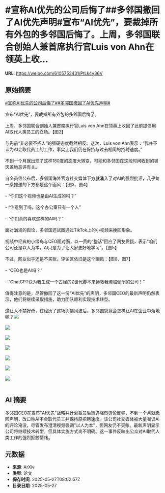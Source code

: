 # #宣称AI优先的公司后悔了##多邻国撤回了AI优先声明#宣布“AI优先”，要裁掉所有外包的多邻国后悔了。上周，多邻国联合创始人兼首席执行官Luis von Ahn在领英上收...

**URL**: https://weibo.com/6105753431/PtLk4y36V

## 原始摘要

<a href="https://m.weibo.cn/search?containerid=231522type%3D1%26t%3D10%26q%3D%23%E5%AE%A3%E7%A7%B0AI%E4%BC%98%E5%85%88%E7%9A%84%E5%85%AC%E5%8F%B8%E5%90%8E%E6%82%94%E4%BA%86%23&amp;extparam=%23%E5%AE%A3%E7%A7%B0AI%E4%BC%98%E5%85%88%E7%9A%84%E5%85%AC%E5%8F%B8%E5%90%8E%E6%82%94%E4%BA%86%23" data-hide=""><span class="surl-text">#宣称AI优先的公司后悔了#</span></a><a href="https://m.weibo.cn/search?containerid=231522type%3D1%26t%3D10%26q%3D%23%E5%A4%9A%E9%82%BB%E5%9B%BD%E6%92%A4%E5%9B%9E%E4%BA%86AI%E4%BC%98%E5%85%88%E5%A3%B0%E6%98%8E%23&amp;extparam=%23%E5%A4%9A%E9%82%BB%E5%9B%BD%E6%92%A4%E5%9B%9E%E4%BA%86AI%E4%BC%98%E5%85%88%E5%A3%B0%E6%98%8E%23" data-hide=""><span class="surl-text">#多邻国撤回了AI优先声明#</span></a><br><br>宣布“AI优先”，要裁掉所有外包的多邻国后悔了。<br><br>上周，多邻国联合创始人兼首席执行官Luis von Ahn在领英上收回了此前提倡用AI取代人类员工的立场。【图2】<br><br>与先前“非必要不招人”的强硬态度截然相反。这次，Luis von Ahn表示：“我并不认为AI会取代员工的工作，事实上我们仍在保持与过去相同的招聘速度。”<br><br>不到一个月就出现了这样180度的态度大转变，可能和多邻国在这段时间收到的铺天盖地恶评有关。<br><br>自全员信公布后，多邻国海外官方社交媒体下方就涌入了对AI的强烈批评，几乎每一条推送的下方都是这个画风：【图3、图4】<br><br>- “你们这个视频也是由AI生成的吗？”<br><br>- “注意到了吗，这个办公室只有一个人”<br><br>- “你们真的喜欢这样的AI吗？”<br><br>面对汹涌的舆论，多邻国还试图通过TikTok上的小视频来挽回形象。<br><br>视频中经典的小绿鸟与CEO面对面，以一贯的“整活”回应了网友质疑，表示“咱们公司还是以人为本，AI只是为了让大家更好地学习”。【图5】<br><br>不过，网友似乎还是不买账，评论区依旧是这个画风：【图6、图7】<br><br>- “CEO也是AI吗？”<br><br>- “ChatGPT快为我生成一个古怪的Z世代脚本来拯救我濒临倒闭的公司！”<br><br>值得注意的是，尽管撤回了这一份“AI优先”的声明，多邻国CEO的最新声明仍然表示，他们将继续采取措施，助力团队顺利实现技术转型。<br><br>这让人不禁好奇，在经历了这场舆情风波后，多邻国究竟会怎样让AI在企业中落地呢？<img style="" src="https://tvax2.sinaimg.cn/large/006Fd7o3gy1i1u2otgp13j30zk0k0tb0.jpg" referrerpolicy="no-referrer"><br><br><img style="" src="https://tvax4.sinaimg.cn/large/006Fd7o3gy1i1u2p2tc68j30p82xy7wh.jpg" referrerpolicy="no-referrer"><br><br><img style="" src="https://tvax4.sinaimg.cn/large/006Fd7o3gy1i1u2p3f0obj30hk0xs0x1.jpg" referrerpolicy="no-referrer"><br><br><img style="" src="https://tvax2.sinaimg.cn/large/006Fd7o3gy1i1u2p5h5qtj30hu1a47ac.jpg" referrerpolicy="no-referrer"><br><br><img style="" src="https://tvax2.sinaimg.cn/large/006Fd7o3gy1i1u2p7k3h0j30mc0f27ff.jpg" referrerpolicy="no-referrer"><br><br><img style="" src="https://tvax4.sinaimg.cn/large/006Fd7o3gy1i1u2pav9vdj30hw1ay7b8.jpg" referrerpolicy="no-referrer"><br><br><img style="" src="https://tvax1.sinaimg.cn/large/006Fd7o3gy1i1u2pcwa2xj30hy1ggjzh.jpg" referrerpolicy="no-referrer"><br><br>

## AI 摘要

多邻国CEO在宣布"AI优先"战略并计划裁员后遭遇强烈舆论反弹，不到一个月就撤回声明，改口称AI不会取代员工并保持原招聘速度。该公司社交媒体被大量嘲讽AI的评论淹没，尽管发布澄清视频强调"以人为本"，但网友仍不买账。最新声明显示公司将继续技术转型，但具体实施方式尚不明确。这一事件反映出公众对AI取代人类工作的强烈抵触情绪。

## 元数据

- **来源**: ArXiv
- **类型**: 论文
- **保存时间**: 2025-05-27T08:02:57Z
- **目录日期**: 2025-05-27
